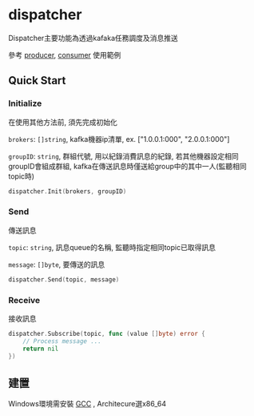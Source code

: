 # dispatcher

Dispatcher主要功能為透過kafaka任務調度及消息推送

參考 [producer](./examples/producer/main.go), [consumer](./examples/consumer/main.go) 使用範例

## Quick Start

### Initialize
在使用其他方法前, 須先完成初始化

`brokers`: `[]string`, kafka機器ip清單, ex. ["1.0.0.1:000", "2.0.0.1:000"]

`groupID`: `string`, 群組代號, 用以紀錄消費訊息的紀錄, 若其他機器設定相同groupID會組成群組, kafka在傳送訊息時僅送給group中的其中一人(監聽相同topic時)

```go
dispatcher.Init(brokers, groupID)
```

### Send
傳送訊息

`topic`: `string`, 訊息queue的名稱, 監聽時指定相同topic已取得訊息

`message`: `[]byte`, 要傳送的訊息

```go
dispatcher.Send(topic, message)
```

### Receive
接收訊息

```go
dispatcher.Subscribe(topic, func (value []byte) error {
	// Process message ...
	return nil
})
```


## 建置

Windows環境需安裝 [GCC](./build/mingw-w64-install.exe) , Architecure選x86_64
